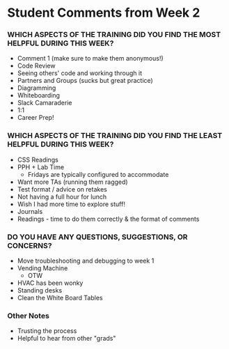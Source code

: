# Student Comments from Week 2

### WHICH ASPECTS OF THE TRAINING DID YOU FIND THE MOST HELPFUL DURING THIS WEEK?

- Comment 1 (make sure to make them anonymous!)
- Code Review
- Seeing others' code and working through it
- Partners and Groups (sucks but great practice)
- Diagramming
- Whiteboarding
- Slack Camaraderie
- 1:1
- Career Prep!

### WHICH ASPECTS OF THE TRAINING DID YOU FIND THE LEAST HELPFUL DURING THIS WEEK?

- CSS Readings
- PPH + Lab Time
  - Fridays are typically configured to accommodate
- Want more TAs (running them ragged)
- Test format / advice on retakes
- Not having a full hour for lunch
- Wish I had more time to explore stuff!
- Journals
- Readings - time to do them correctly & the format of comments

### DO YOU HAVE ANY QUESTIONS, SUGGESTIONS, OR CONCERNS?

- Move troubleshooting and debugging to week 1
- Vending Machine
  - OTW
- HVAC has been wonky
- Standing desks 
- Clean the White Board Tables

### Other Notes
- Trusting the process
- Helpful to hear from other "grads"
